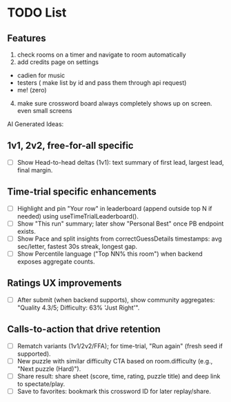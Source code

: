 # TODO List


## Features

1. check rooms on a timer and navigate to room automatically
2. add credits page on settings
  - cadien for music
  - testers ( make list by id and pass them through api request)
  - me! (zero)
4. make sure crossword board always completely shows up on screen. even small screens




AI Generated Ideas:

## 1v1, 2v2, free-for-all specific

- [ ] Show Head-to-head deltas (1v1): text summary of first lead, largest lead, final margin.

## Time-trial specific enhancements

- [ ] Highlight and pin "Your row" in leaderboard (append outside top N if needed) using useTimeTrialLeaderboard().
- [ ] Show "This run" summary; later show "Personal Best" once PB endpoint exists.
- [ ] Show Pace and split insights from correctGuessDetails timestamps: avg sec/letter, fastest 30s streak, longest gap.
- [ ] Show Percentile language ("Top NN% this room") when backend exposes aggregate counts.

## Ratings UX improvements

- [ ] After submit (when backend supports), show community aggregates: "Quality 4.3/5; Difficulty: 63% 'Just Right'".

## Calls-to-action that drive retention

- [ ] Rematch variants (1v1/2v2/FFA); for time-trial, "Run again" (fresh seed if supported).
- [ ] New puzzle with similar difficulty CTA based on room.difficulty (e.g., "Next puzzle (Hard)").
- [ ] Share result: share sheet (score, time, rating, puzzle title) and deep link to spectate/play.
- [ ] Save to favorites: bookmark this crossword ID for later replay/share.
